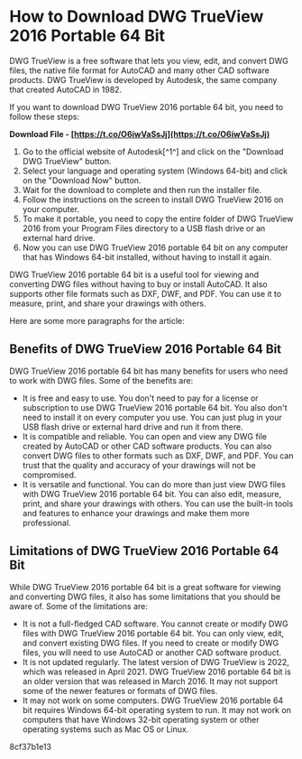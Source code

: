 
 
# How to Download DWG TrueView 2016 Portable 64 Bit
 
DWG TrueView is a free software that lets you view, edit, and convert DWG files, the native file format for AutoCAD and many other CAD software products. DWG TrueView is developed by Autodesk, the same company that created AutoCAD in 1982.
 
If you want to download DWG TrueView 2016 portable 64 bit, you need to follow these steps:
 
**Download File - [https://t.co/O6iwVaSsJj](https://t.co/O6iwVaSsJj)**


 
1. Go to the official website of Autodesk[^1^] and click on the "Download DWG TrueView" button.
2. Select your language and operating system (Windows 64-bit) and click on the "Download Now" button.
3. Wait for the download to complete and then run the installer file.
4. Follow the instructions on the screen to install DWG TrueView 2016 on your computer.
5. To make it portable, you need to copy the entire folder of DWG TrueView 2016 from your Program Files directory to a USB flash drive or an external hard drive.
6. Now you can use DWG TrueView 2016 portable 64 bit on any computer that has Windows 64-bit installed, without having to install it again.

DWG TrueView 2016 portable 64 bit is a useful tool for viewing and converting DWG files without having to buy or install AutoCAD. It also supports other file formats such as DXF, DWF, and PDF. You can use it to measure, print, and share your drawings with others.

Here are some more paragraphs for the article:
 
## Benefits of DWG TrueView 2016 Portable 64 Bit
 
DWG TrueView 2016 portable 64 bit has many benefits for users who need to work with DWG files. Some of the benefits are:

- It is free and easy to use. You don't need to pay for a license or subscription to use DWG TrueView 2016 portable 64 bit. You also don't need to install it on every computer you use. You can just plug in your USB flash drive or external hard drive and run it from there.
- It is compatible and reliable. You can open and view any DWG file created by AutoCAD or other CAD software products. You can also convert DWG files to other formats such as DXF, DWF, and PDF. You can trust that the quality and accuracy of your drawings will not be compromised.
- It is versatile and functional. You can do more than just view DWG files with DWG TrueView 2016 portable 64 bit. You can also edit, measure, print, and share your drawings with others. You can use the built-in tools and features to enhance your drawings and make them more professional.

## Limitations of DWG TrueView 2016 Portable 64 Bit
 
While DWG TrueView 2016 portable 64 bit is a great software for viewing and converting DWG files, it also has some limitations that you should be aware of. Some of the limitations are:

- It is not a full-fledged CAD software. You cannot create or modify DWG files with DWG TrueView 2016 portable 64 bit. You can only view, edit, and convert existing DWG files. If you need to create or modify DWG files, you will need to use AutoCAD or another CAD software product.
- It is not updated regularly. The latest version of DWG TrueView is 2022, which was released in April 2021. DWG TrueView 2016 portable 64 bit is an older version that was released in March 2016. It may not support some of the newer features or formats of DWG files.
- It may not work on some computers. DWG TrueView 2016 portable 64 bit requires Windows 64-bit operating system to run. It may not work on computers that have Windows 32-bit operating system or other operating systems such as Mac OS or Linux.

 8cf37b1e13
 
